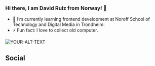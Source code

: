 ### Hi there, I am David Ruiz from Norway! 👋



- 🌱 I’m currently learning frontend development at Noroff School of Technology and Digital Media in Trondheim.
- ⚡ Fun fact: I love to collect old computer.
 <picture>
 <source media="(prefers-color-scheme: light)" srcset="https://github.com/NORtacus/David-Ruiz-Homepage/blob/9315e82a1c7b2caf14bb3a877bfe3e96f905208c/images/computing2.gif">
 <img alt="YOUR-ALT-TEXT" src="YOUR-DEFAULT-IMAGE">
</picture>

## Social
